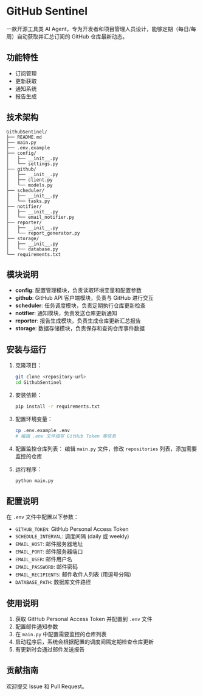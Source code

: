 # GitHub Sentinel

一款开源工具类 AI Agent，专为开发者和项目管理人员设计，能够定期（每日/每周）自动获取并汇总订阅的 GitHub 仓库最新动态。

## 功能特性
- 订阅管理
- 更新获取
- 通知系统
- 报告生成

## 技术架构

```text
GithubSentinel/
├── README.md
├── main.py
├── .env.example
├── config/
│   ├── __init__.py
│   └── settings.py
├── github/
│   ├── __init__.py
│   ├── client.py
│   └── models.py
├── scheduler/
│   ├── __init__.py
│   └── tasks.py
├── notifier/
│   ├── __init__.py
│   └── email_notifier.py
├── reporter/
│   ├── __init__.py
│   └── report_generator.py
├── storage/
│   ├── __init__.py
│   └── database.py
└── requirements.txt
```

## 模块说明

- **config**: 配置管理模块，负责读取环境变量和配置参数
- **github**: GitHub API 客户端模块，负责与 GitHub 进行交互
- **scheduler**: 任务调度模块，负责定期执行仓库更新检查
- **notifier**: 通知模块，负责发送仓库更新通知
- **reporter**: 报告生成模块，负责生成仓库更新汇总报告
- **storage**: 数据存储模块，负责保存和查询仓库事件数据

## 安装与运行

1. 克隆项目：
   ```bash
   git clone <repository-url>
   cd GithubSentinel
   ```

2. 安装依赖：
   ```bash
   pip install -r requirements.txt
   ```

3. 配置环境变量：
   ```bash
   cp .env.example .env
   # 编辑 .env 文件填写 GitHub Token 等信息
   ```

4. 配置监控仓库列表：
   编辑 `main.py` 文件，修改 `repositories` 列表，添加需要监控的仓库

5. 运行程序：
   ```bash
   python main.py
   ```

## 配置说明

在 `.env` 文件中配置以下参数：

- `GITHUB_TOKEN`: GitHub Personal Access Token
- `SCHEDULE_INTERVAL`: 调度间隔 (daily 或 weekly)
- `EMAIL_HOST`: 邮件服务器地址
- `EMAIL_PORT`: 邮件服务器端口
- `EMAIL_USER`: 邮件用户名
- `EMAIL_PASSWORD`: 邮件密码
- `EMAIL_RECIPIENTS`: 邮件收件人列表 (用逗号分隔)
- `DATABASE_PATH`: 数据库文件路径

## 使用说明

1. 获取 GitHub Personal Access Token 并配置到 `.env` 文件
2. 配置邮件通知参数
3. 在 `main.py` 中配置需要监控的仓库列表
4. 启动程序后，系统会根据配置的调度间隔定期检查仓库更新
5. 有更新时会通过邮件发送报告

## 贡献指南

欢迎提交 Issue 和 Pull Request。